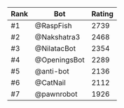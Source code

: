 Rank|Bot|Rating
---|---|---
#1|@RaspFish|2739
#2|@Nakshatra3|2468
#3|@NilatacBot|2354
#4|@OpeningsBot|2289
#5|@anti-bot|2136
#6|@CatNail|2112
#7|@pawnrobot|1926
